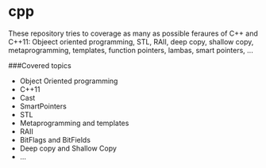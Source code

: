 # cpp
These repository tries to coverage as many as possible feraures of C++ and C++11: Objeect oriented programming, STL, RAII, deep copy, shallow copy, metaprogramming, templates, function pointers, lambas, smart pointers, ...

###Covered topics

* Object Oriented programming
* C++11
* Cast
* SmartPointers
* STL
* Metaprogramming and templates
* RAII
* BitFlags and BitFields
* Deep copy and Shallow Copy
* ...
